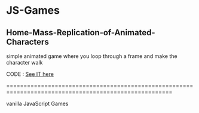 # JS-Games



## Home-Mass-Replication-of-Animated-Characters 

simple animated game where you loop through a frame and make the character walk 

CODE : [See IT here ](https://github.com/gonimy/JS-Games/tree/master/Home-Mass-Replication-of-Animated-Characters)



======================================================================================================


vanilla JavaScript Games 
